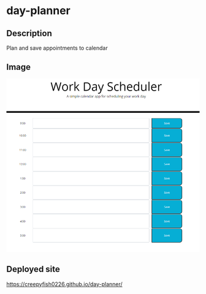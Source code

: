 # day-planner


## Description

Plan and save appointments to calendar

## Image
![Deployed Site](./assets/images/screenshot.PNG)


## Deployed site
 
https://creepyfish0226.github.io/day-planner/